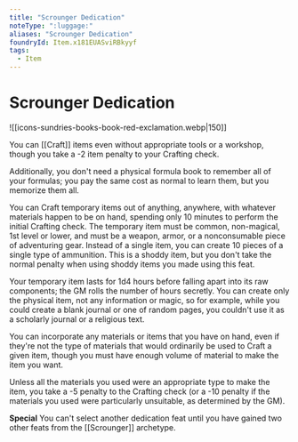 ```yaml
---
title: "Scrounger Dedication"
noteType: ":luggage:"
aliases: "Scrounger Dedication"
foundryId: Item.x181EUASviRBkyyf
tags:
  - Item
---
```


# Scrounger Dedication
![[icons-sundries-books-book-red-exclamation.webp|150]]

You can [[Craft]] items even without appropriate tools or a workshop, though you take a -2 item penalty to your Crafting check.

Additionally, you don't need a physical formula book to remember all of your formulas; you pay the same cost as normal to learn them, but you memorize them all.

You can Craft temporary items out of anything, anywhere, with whatever materials happen to be on hand, spending only 10 minutes to perform the initial Crafting check. The temporary item must be common, non-magical, 1st level or lower, and must be a weapon, armor, or a nonconsumable piece of adventuring gear. Instead of a single item, you can create 10 pieces of a single type of ammunition. This is a shoddy item, but you don't take the normal penalty when using shoddy items you made using this feat.

Your temporary item lasts for 1d4 hours before falling apart into its raw components; the GM rolls the number of hours secretly. You can create only the physical item, not any information or magic, so for example, while you could create a blank journal or one of random pages, you couldn't use it as a scholarly journal or a religious text.

You can incorporate any materials or items that you have on hand, even if they're not the type of materials that would ordinarily be used to Craft a given item, though you must have enough volume of material to make the item you want.

Unless all the materials you used were an appropriate type to make the item, you take a -5 penalty to the Crafting check (or a -10 penalty if the materials you used were particularly unsuitable, as determined by the GM).

**Special** You can't select another dedication feat until you have gained two other feats from the [[Scrounger]] archetype.

